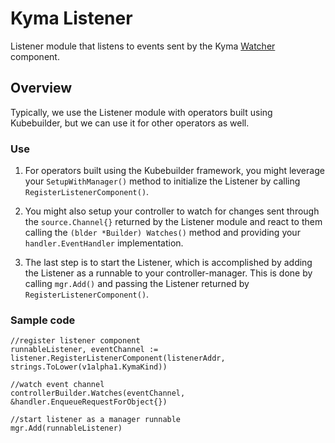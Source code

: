 
# Kyma Listener

Listener module that listens to events sent by the Kyma [Watcher](https://github.com/kyma-project/kyma-watcher) component.

## Overview

Typically, we use the Listener module with operators built using Kubebuilder, but we can use it for other operators as well.

### Use

1. For operators built using the Kubebuilder framework, you might leverage your `SetupWithManager()` method to initialize the Listener by calling `RegisterListenerComponent()`.

2. You might also setup your controller to watch for changes sent through the `source.Channel{}` returned by the Listener module and react to them calling the `(blder *Builder) Watches()` method and providing your `handler.EventHandler` implementation.

3. The last step is to start the Listener, which is accomplished by adding the Listener as a runnable to your controller-manager. This is done by calling `mgr.Add()` and passing the Listener returned by `RegisterListenerComponent()`.


### Sample code

```golang
//register listener component
runnableListener, eventChannel := listener.RegisterListenerComponent(listenerAddr, strings.ToLower(v1alpha1.KymaKind))

//watch event channel
controllerBuilder.Watches(eventChannel, &handler.EnqueueRequestForObject{})

//start listener as a manager runnable
mgr.Add(runnableListener)
```